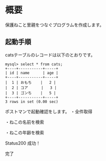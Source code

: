 # 概要

保護ねこと里親をつなぐプログラムを作成します。

## 起動手順

catsテーブルのレコードは以下のとおりです。

```mysql
mysql> select * from cats;
+----+-----------+-----+
| id | name      | age |
+----+-----------+-----+
|  1 | おもち    |   2 |
|  2 | コア      |   3 |
|  3 | ゴンち    |   5 |
+----+-----------+-----+
3 rows in set (0.00 sec)
```

ポストマンで起動確認をします。
・全件取得

・ねこの名前を検索

・ねこの年齢を検索

Status200 成功！

完了